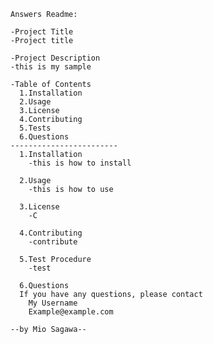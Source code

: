 
    Answers Readme:

    -Project Title
    -Project title

    -Project Description
    -this is my sample

    -Table of Contents
      1.Installation
      2.Usage
      3.License
      4.Contributing
      5.Tests
      6.Questions
    ------------------------
      1.Installation
        -this is how to install

      2.Usage
        -this is how to use 

      3.License
        -C

      4.Contributing
        -contribute

      5.Test Procedure
        -test

      6.Questions
      If you have any questions, please contact
        My Username
        Example@example.com

    --by Mio Sagawa--

    